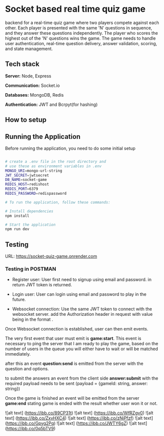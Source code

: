
# Socket based real time quiz game

backend for a real-time quiz game where two players compete against each other. Each player is presented with the same 'N' questions in sequence, and they answer these questions independently. The player who scores the highest out of the 'N' questions wins the game. The game needs to handle user authentication, real-time question delivery, answer validation, scoring, and state management.




## Tech stack

**Server:** Node, Express

**Communication:** Socket.io

**Databases:** MongoDB, Redis

**Authentication:** JWT and Bcrpyt(for hashing)

## How to setup

## Running the Application

   Before running the application, you need to do some initial setup


   ```bash

   # create a .env file in the root directory and 
   # use these as environment variables in .env
   MONGO_URI=mongo-url-string
JWT_SECRET=jwtsecret
DB_NAME=socket-game
REDIS_HOST=redishost
REDIS_PORT=6379
REDIS_PASSWORD=redispassword

   # To run the application, follow these commands:

   # Install dependencies
   npm install

   # Start the application
   npm run dev
   ```
## Testing

URL: https://socket-quiz-game.onrender.com

### Testing in **POSTMAN**

- Register user: User first need to signup using email and password. in return JWT token is returned.

- Login user: User can login using email and password to play in the future.

- Websocket connection: Use the same JWT token to connect with the websocket server. add the Authorization header in request with value being in the format <Bearer JWT>.

Once Websocket connection is established, user can then emit events.

The very first event that user must emit is **game:start**. This event is necessary to ping the server that I am ready to play the game, based on the number of users in the queue you will either have to wait or will be matched immediately.

after this an event **question:send** is emitted from the server with the question and options.

to submit the answers an event from the client side **answer:submit** with the required payload needs to be sent (payload = {gameId: string, answer: string})

Once the game is finished an event will be emitted from the server **game:end** stating game is ended with the result whether user won it or not.

![alt text] (https://ibb.co/89CP31t)
![alt text] (https://ibb.co/WfRZgv0)
![alt text] (https://ibb.co/ZxvHXC4)
![alt text] (https://ibb.co/zNjPfzf)
![alt text] (https://ibb.co/Gpvg2Pq)
![alt text] (https://ibb.co/JWTY6gZ)
![alt text] (https://ibb.co/0q5bTV9)